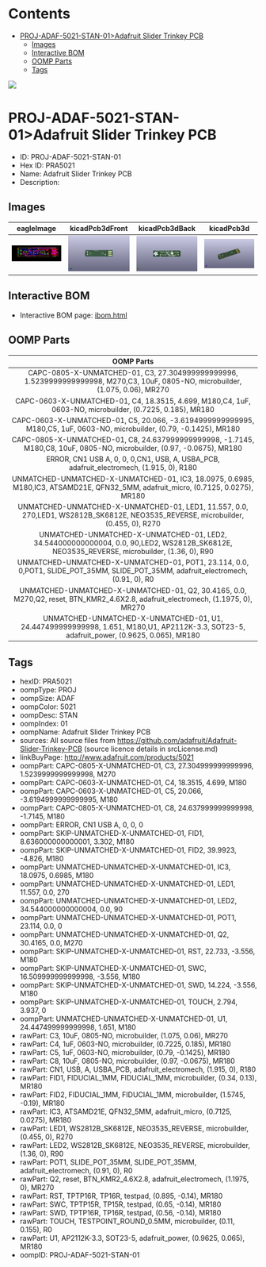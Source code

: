 



Contents
========

* [PROJ-ADAF-5021-STAN-01>Adafruit Slider Trinkey PCB](#proj-adaf-5021-stan-01adafruit-slider-trinkey-pcb)
	* [Images](#images)
	* [Interactive BOM](#interactive-bom)
	* [OOMP Parts](#oomp-parts)
	* [Tags](#tags)
  
![][im]
# PROJ-ADAF-5021-STAN-01>Adafruit Slider Trinkey PCB

- ID: PROJ-ADAF-5021-STAN-01
- Hex ID: PRA5021
- Name: Adafruit Slider Trinkey PCB
- Description: 

## Images
  
  

|eagleImage|kicadPcb3dFront|kicadPcb3dBack|kicadPcb3d|
| :---: | :---: | :---: | :---: |
|[![eagleImage](eagleImage_140.png)](eagleImage_600.png)|[![kicadPcb3dFront](kicadPcb3dFront_140.png)](kicadPcb3dFront_600.png)|[![kicadPcb3dBack](kicadPcb3dBack_140.png)](kicadPcb3dBack_600.png)|[![kicadPcb3d](kicadPcb3d_140.png)](kicadPcb3d_600.png)|

## Interactive BOM

- Interactive BOM page: [ibom.html](kicad/bom/ibom.html)

## OOMP Parts
  

|OOMP Parts|
| :---: |
|CAPC-0805-X-UNMATCHED-01, C3, 27.304999999999996, 1.5239999999999998, M270,C3, 10uF, 0805-NO, microbuilder, (1.075, 0.06), MR270|
|CAPC-0603-X-UNMATCHED-01, C4, 18.3515, 4.699, M180,C4, 1uF, 0603-NO, microbuilder, (0.7225, 0.185), MR180|
|CAPC-0603-X-UNMATCHED-01, C5, 20.066, -3.6194999999999995, M180,C5, 1uF, 0603-NO, microbuilder, (0.79, -0.1425), MR180|
|CAPC-0805-X-UNMATCHED-01, C8, 24.637999999999998, -1.7145, M180,C8, 10uF, 0805-NO, microbuilder, (0.97, -0.0675), MR180|
|ERROR, CN1 USB A, 0, 0, 0,CN1, USB, A, USBA_PCB, adafruit_electromech, (1.915, 0), R180|
|UNMATCHED-UNMATCHED-X-UNMATCHED-01, IC3, 18.0975, 0.6985, M180,IC3, ATSAMD21E, QFN32_5MM, adafruit_micro, (0.7125, 0.0275), MR180|
|UNMATCHED-UNMATCHED-X-UNMATCHED-01, LED1, 11.557, 0.0, 270,LED1, WS2812B_SK6812E, NEO3535_REVERSE, microbuilder, (0.455, 0), R270|
|UNMATCHED-UNMATCHED-X-UNMATCHED-01, LED2, 34.544000000000004, 0.0, 90,LED2, WS2812B_SK6812E, NEO3535_REVERSE, microbuilder, (1.36, 0), R90|
|UNMATCHED-UNMATCHED-X-UNMATCHED-01, POT1, 23.114, 0.0, 0,POT1, SLIDE_POT_35MM, SLIDE_POT_35MM, adafruit_electromech, (0.91, 0), R0|
|UNMATCHED-UNMATCHED-X-UNMATCHED-01, Q2, 30.4165, 0.0, M270,Q2, reset, BTN_KMR2_4.6X2.8, adafruit_electromech, (1.1975, 0), MR270|
|UNMATCHED-UNMATCHED-X-UNMATCHED-01, U1, 24.447499999999998, 1.651, M180,U1, AP2112K-3.3, SOT23-5, adafruit_power, (0.9625, 0.065), MR180|

## Tags

- hexID: PRA5021
- oompType: PROJ
- oompSize: ADAF
- oompColor: 5021
- oompDesc: STAN
- oompIndex: 01
- oompName: Adafruit Slider Trinkey PCB
- sources: All source files from https://github.com/adafruit/Adafruit-Slider-Trinkey-PCB (source licence details in srcLicense.md)
- linkBuyPage: http://www.adafruit.com/products/5021
- oompPart: CAPC-0805-X-UNMATCHED-01, C3, 27.304999999999996, 1.5239999999999998, M270
- oompPart: CAPC-0603-X-UNMATCHED-01, C4, 18.3515, 4.699, M180
- oompPart: CAPC-0603-X-UNMATCHED-01, C5, 20.066, -3.6194999999999995, M180
- oompPart: CAPC-0805-X-UNMATCHED-01, C8, 24.637999999999998, -1.7145, M180
- oompPart: ERROR, CN1 USB A, 0, 0, 0
- oompPart: SKIP-UNMATCHED-X-UNMATCHED-01, FID1, 8.636000000000001, 3.302, M180
- oompPart: SKIP-UNMATCHED-X-UNMATCHED-01, FID2, 39.9923, -4.826, M180
- oompPart: UNMATCHED-UNMATCHED-X-UNMATCHED-01, IC3, 18.0975, 0.6985, M180
- oompPart: UNMATCHED-UNMATCHED-X-UNMATCHED-01, LED1, 11.557, 0.0, 270
- oompPart: UNMATCHED-UNMATCHED-X-UNMATCHED-01, LED2, 34.544000000000004, 0.0, 90
- oompPart: UNMATCHED-UNMATCHED-X-UNMATCHED-01, POT1, 23.114, 0.0, 0
- oompPart: UNMATCHED-UNMATCHED-X-UNMATCHED-01, Q2, 30.4165, 0.0, M270
- oompPart: SKIP-UNMATCHED-X-UNMATCHED-01, RST, 22.733, -3.556, M180
- oompPart: SKIP-UNMATCHED-X-UNMATCHED-01, SWC, 16.509999999999998, -3.556, M180
- oompPart: SKIP-UNMATCHED-X-UNMATCHED-01, SWD, 14.224, -3.556, M180
- oompPart: SKIP-UNMATCHED-X-UNMATCHED-01, TOUCH, 2.794, 3.937, 0
- oompPart: UNMATCHED-UNMATCHED-X-UNMATCHED-01, U1, 24.447499999999998, 1.651, M180
- rawPart: C3, 10uF, 0805-NO, microbuilder, (1.075, 0.06), MR270
- rawPart: C4, 1uF, 0603-NO, microbuilder, (0.7225, 0.185), MR180
- rawPart: C5, 1uF, 0603-NO, microbuilder, (0.79, -0.1425), MR180
- rawPart: C8, 10uF, 0805-NO, microbuilder, (0.97, -0.0675), MR180
- rawPart: CN1, USB, A, USBA_PCB, adafruit_electromech, (1.915, 0), R180
- rawPart: FID1, FIDUCIAL_1MM, FIDUCIAL_1MM, microbuilder, (0.34, 0.13), MR180
- rawPart: FID2, FIDUCIAL_1MM, FIDUCIAL_1MM, microbuilder, (1.5745, -0.19), MR180
- rawPart: IC3, ATSAMD21E, QFN32_5MM, adafruit_micro, (0.7125, 0.0275), MR180
- rawPart: LED1, WS2812B_SK6812E, NEO3535_REVERSE, microbuilder, (0.455, 0), R270
- rawPart: LED2, WS2812B_SK6812E, NEO3535_REVERSE, microbuilder, (1.36, 0), R90
- rawPart: POT1, SLIDE_POT_35MM, SLIDE_POT_35MM, adafruit_electromech, (0.91, 0), R0
- rawPart: Q2, reset, BTN_KMR2_4.6X2.8, adafruit_electromech, (1.1975, 0), MR270
- rawPart: RST, TPTP16R, TP16R, testpad, (0.895, -0.14), MR180
- rawPart: SWC, TPTP15R, TP15R, testpad, (0.65, -0.14), MR180
- rawPart: SWD, TPTP16R, TP16R, testpad, (0.56, -0.14), MR180
- rawPart: TOUCH, TESTPOINT_ROUND_0.5MM, microbuilder, (0.11, 0.155), R0
- rawPart: U1, AP2112K-3.3, SOT23-5, adafruit_power, (0.9625, 0.065), MR180
- oompID: PROJ-ADAF-5021-STAN-01



[im]: kicadPcb3d_450.png
